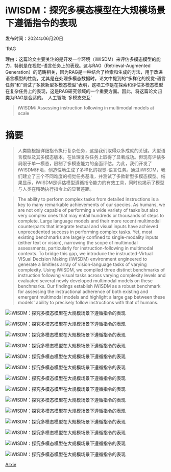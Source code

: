 # iWISDM：探究多模态模型在大规模场景下遵循指令的表现

发布时间：2024年06月20日

`RAG

理由：这篇论文主要关注的是开发一个环境（iWISDM）来评估多模态模型的能力，特别是在视觉-语言任务上的表现。这与RAG（Retrieval-Augmented Generation）的范畴相关，因为RAG是一种结合了检索和生成的方法，用于改进语言模型的性能，尤其是在处理多模态数据时。论文中提到的“多样化的视觉-语言任务”和“测试了多款新型多模态模型”表明，这项工作是在探索和评估多模态模型在复杂任务上的表现，这是RAG研究领域的一个重要方面。因此，将这篇论文归类为RAG是合适的。` `人工智能` `多模态交互`

> iWISDM: Assessing instruction following in multimodal models at scale

# 摘要

> 人类能根据详细指令执行复杂任务，这是我们取得众多成就的关键。大型语言模型及其多模态版本，在处理复杂任务上取得了显著成功。但现有评估多局限于单一模态，限制了多模态能力的全面评估。为此，我们开发了iWISDM环境，创造性地生成了多样化的视觉-语言任务。通过iWISDM，我们建立了三个不同难度的视觉任务基准，并测试了多款新型多模态模型。结果显示，iWISDM是评估模型遵循指令能力的有效工具，同时也揭示了模型与人类在精确执行指令上的显著差距。

> The ability to perform complex tasks from detailed instructions is a key to many remarkable achievements of our species. As humans, we are not only capable of performing a wide variety of tasks but also very complex ones that may entail hundreds or thousands of steps to complete. Large language models and their more recent multimodal counterparts that integrate textual and visual inputs have achieved unprecedented success in performing complex tasks. Yet, most existing benchmarks are largely confined to single-modality inputs (either text or vision), narrowing the scope of multimodal assessments, particularly for instruction-following in multimodal contexts. To bridge this gap, we introduce the instructed-Virtual VISual Decision Making (iWISDM) environment engineered to generate a limitless array of vision-language tasks of varying complexity. Using iWISDM, we compiled three distinct benchmarks of instruction following visual tasks across varying complexity levels and evaluated several newly developed multimodal models on these benchmarks. Our findings establish iWISDM as a robust benchmark for assessing the instructional adherence of both existing and emergent multimodal models and highlight a large gap between these models' ability to precisely follow instructions with that of humans.

![iWISDM：探究多模态模型在大规模场景下遵循指令的表现](../../../paper_images/2406.14343/x1.png)

![iWISDM：探究多模态模型在大规模场景下遵循指令的表现](../../../paper_images/2406.14343/x2.png)

![iWISDM：探究多模态模型在大规模场景下遵循指令的表现](../../../paper_images/2406.14343/x3.png)

![iWISDM：探究多模态模型在大规模场景下遵循指令的表现](../../../paper_images/2406.14343/x4.png)

![iWISDM：探究多模态模型在大规模场景下遵循指令的表现](../../../paper_images/2406.14343/x5.png)

![iWISDM：探究多模态模型在大规模场景下遵循指令的表现](../../../paper_images/2406.14343/x6.png)

![iWISDM：探究多模态模型在大规模场景下遵循指令的表现](../../../paper_images/2406.14343/x7.png)

![iWISDM：探究多模态模型在大规模场景下遵循指令的表现](../../../paper_images/2406.14343/x8.png)

![iWISDM：探究多模态模型在大规模场景下遵循指令的表现](../../../paper_images/2406.14343/202405_collas_sup_fig_distractor_example.png)

![iWISDM：探究多模态模型在大规模场景下遵循指令的表现](../../../paper_images/2406.14343/x9.png)

![iWISDM：探究多模态模型在大规模场景下遵循指令的表现](../../../paper_images/2406.14343/x10.png)

![iWISDM：探究多模态模型在大规模场景下遵循指令的表现](../../../paper_images/2406.14343/x11.png)

![iWISDM：探究多模态模型在大规模场景下遵循指令的表现](../../../paper_images/2406.14343/x12.png)

![iWISDM：探究多模态模型在大规模场景下遵循指令的表现](../../../paper_images/2406.14343/x13.png)

[Arxiv](https://arxiv.org/abs/2406.14343)